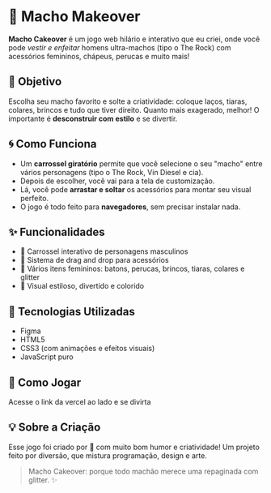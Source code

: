 # 💅 Macho Makeover

**Macho Cakeover** é um jogo web hilário e interativo que eu criei, onde você pode *vestir e enfeitar* homens ultra-machos (tipo o The Rock) com acessórios femininos, chápeus, perucas e muito mais! 

## 🎯 Objetivo

Escolha seu macho favorito e solte a criatividade: coloque laços, tiaras, colares, brincos e tudo que tiver direito. Quanto mais exagerado, melhor! O importante é **desconstruir com estilo** e se divertir.

## 🌀 Como Funciona

* Um **carrossel giratório** permite que você selecione o seu "macho" entre vários personagens (tipo o The Rock, Vin Diesel e cia).
* Depois de escolher, você vai para a tela de customização.
* Lá, você pode **arrastar e soltar** os acessórios para montar seu visual perfeito.
* O jogo é todo feito para **navegadores**, sem precisar instalar nada.

## ✨ Funcionalidades

* 🔁 Carrossel interativo de personagens masculinos
* 🧲 Sistema de drag and drop para acessórios
* 💋 Vários itens femininos: batons, perucas, brincos, tiaras, colares e glitter
* 🎨 Visual estiloso, divertido e colorido

## 🧰 Tecnologias Utilizadas

* Figma
* HTML5
* CSS3 (com animações e efeitos visuais)
* JavaScript puro

## 🚀 Como Jogar

Acesse o link da vercel ao lado e se divirta

## 💡 Sobre a Criação

Esse jogo foi criado por 💖 com muito bom humor e criatividade! Um projeto feito por diversão, que mistura programação, design e arte.

> Macho Cakeover: porque todo machão merece uma repaginada com glitter. ✨
